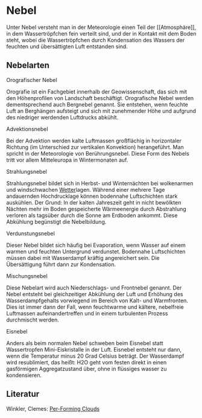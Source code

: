 # **Nebel**


Unter Nebel versteht man in der Meteorologie einen Teil der [[Atmosphäre]], in dem Wassertröpfchen fein verteilt sind, und der in Kontakt mit dem Boden steht, wobei die Wassertröpfchen durch Kondensation des Wassers der feuchten und übersättigten Luft entstanden sind.


## Nebelarten

Orografischer Nebel

Orografie ist ein Fachgebiet innerhalb der Geowissenschaft, das sich mit den Höhenprofilen von Landschaft beschäftigt. Orografische Nebel werden dementsprechend auch Bergnebel genannt. Sie entstehen, wenn feuchte Luft an Berghängen aufsteigt und sich mit zunehmender Höhe und aufgrund des niedriger werdenden Luftdrucks abkühlt.

Advektionsnebel

Bei der Advektion werden kalte Luftmassen großflächig in horizontaler Richtung (im Unterschied zur vertikalen Konvektion) herangeführt. Man spricht in der Meteorologie von Berührungsnebel. Diese Form des Nebels tritt vor allem Mitteleuropa in Wintermonaten auf.

Strahlungsnebel

Strahlungsnebel bildet sich in Herbst- und Winternächten bei wolkenarmen und windschwachen [Wetter](https://www.stuttgarter-nachrichten.de/thema/Wetter)lagen. Während einer mehrere Tage andauernden Hochdrucklage können bodennahe Luftschichten stark auskühlen. Der Grund: In der kalten Jahreszeit geht in nicht bewölkten Nächten mehr im Boden gespeicherte Wärmeenergie durch Abstrahlung verloren als tagsüber durch die Sonne am Erdboden ankommt. Diese Abkühlung begünstigt die Nebelbildung.

Verdunstungsnebel

Dieser Nebel bildet sich häufig bei Evaporation, wenn Wasser auf einem warmen und feuchten Untergrund verdunstet. Bodennahe Luftschichten müssen dabei mit Wasserdampf kräftig angereichert sein. Die Übersättigung führt dann zur Kondensation.

Mischungsnebel

Diese Nebelart wird auch Niederschlags- und Frontnebel genannt. Der Nebel entsteht bei gleichzeitiger Abkühlung der Luft und Erhöhung des Wasserdampfgehalts vorwiegend im Bereich von Kalt- und Warmfronten. Dies ist immer dann der Fall, wenn feuchtwarme und kältere, nebelfreie Luftmassen aufeinandertreffen und in einem turbulenten Prozess durchmischt werden.

Eisnebel

Anders als beim normalen Nebel schweben beim Eisnebel statt Wassertropfen Mini-Eiskristalle in der Luft. Eisnebel entsteht nur dann, wenn die Temperatur minus 20 Grad Celsius beträgt. Der Wasserdampf wird resublimiert, das heißt: H2O geht vom festen direkt in einen gasförmigen Aggregatzustand über, ohne in flüssiges wasser zu kondensieren.


## Literatur

Winkler, Clemes: [Per-Forming Clouds](https://clemenswinkler.com/per-forming-clouds.html#projects_pclouds)
